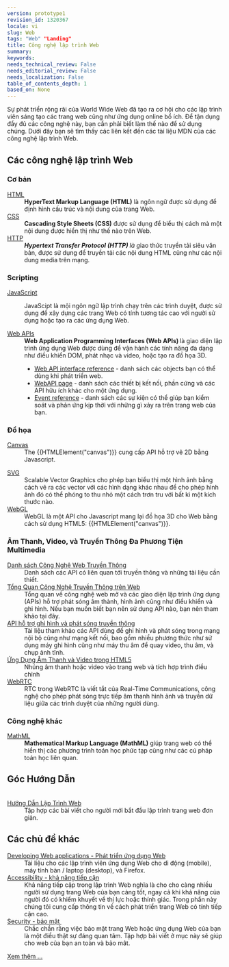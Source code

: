 ```yaml
---
version: prototype1
revision_id: 1320367
locale: vi
slug: Web
tags: "Web" "Landing"
title: Công nghệ lập trình Web
summary: 
keywords: 
needs_technical_review: False
needs_editorial_review: False
needs_localization: False
table_of_contents_depth: 1
based_on: None
---
```

<p class="summary"><span lang="vi"><span class="hps">Sự phát triển rộng rãi của World Wide Web đã tạo ra cơ hội cho các lập trình viên sáng tạo các trang web cũng như ứng dụng online bổ ích</span><span>.</span> <span class="hps">Để tận dụng</span> <span class="hps">đầy đủ</span> <span class="hps">các công nghệ này</span><span>,</span> <span class="hps">bạn cần phải</span> <span class="hps">biết làm thế nào</span> <span class="hps">để sử dụng chúng.</span> <span class="hps">Dưới đây bạn</span> <span class="hps">sẽ tìm thấy</span> <span class="hps">các liên kết</span> <span class="hps">đến các tài liệu</span> <span class="hps">MDN</span> <span class="hps">của các</span> <span class="hps">công nghệ</span> lập trình <span class="hps">Web</span><span>.</span></span></p>

<div class="row topicpage-table">
<div class="section">
<h2 class="Documentation" id="Các_công_nghệ_lập_trình_Web">Các công nghệ lập trình Web</h2>

<h3 class="Documentation" id="Cơ_bản">Cơ bản</h3>

<dl>
 <dt><a href="/vi/docs/Web/HTML">HTML</a></dt>
 <dd><strong>HyperText Markup Language (HTML)</strong> là ngôn ngữ được sử dụng để định hình cấu trúc và nội dung của trang Web.</dd>
 <dt><a href="/vi/docs/Web/CSS">CSS</a></dt>
 <dd><strong>Cascading Style Sheets (CSS)</strong>&nbsp;được sử dụng để biểu thị cách mà một nội dung được hiển thị như thế nào trên Web.</dd>
 <dt><a href="https://developer.mozilla.org/en-US/docs/Web/HTTP">HTTP</a></dt>
 <dd><strong><dfn>Hypertext Transfer Protocol (HTTP)&nbsp;</dfn></strong><dfn>là g</dfn>iao thức truyền tải siêu văn bản, được sử dụng để truyền tải các nội dung HTML cũng như các nội dung media trên mạng.</dd>
</dl>

<h3 id="Scripting">Scripting</h3>

<dl>
 <dt><a href="/vi/docs/Web/JavaScript">JavaScript</a></dt>
 <dd>
 <p>JavaScipt là mội ngôn ngữ lập trình chạy trên các trình duyệt, được&nbsp;sử dụng để xây dựng các trang Web có tính tương tác cao với người sử dụng hoặc tạo ra các ứng dụng Web.</p>
 </dd>
 <dt><a href="/vi/docs/Web/Reference/API">Web APIs</a></dt>
 <dd><strong>Web Application Programming Interfaces (Web APIs)&nbsp;</strong>là giao diện lập trình ứng dụng Web&nbsp;được&nbsp;dùng để vận hành các tính năng đa dạng như điều khiển DOM, phát nhạc và video, hoặc tạo ra đồ họa 3D.&nbsp;
 <ul>
  <li><a href="/vi/docs/Web/API" title="/en-US/docs/Web/API">Web API interface reference</a> - danh sách các objects bạn có thể dùng khi phát triển web.</li>
  <li><a href="https://developer.mozilla.org/en-US/docs/WebAPI">WebAPI page</a>&nbsp;- danh sách các thiết bị kết nối, phần cứng và các API hữu ích khác cho một ứng dụng.</li>
  <li><a href="https://developer.mozilla.org/en-US/docs/Web/Events">Event reference</a>&nbsp;- danh sách các sự kiện có thể giúp bạn kiểm soát và phản ứng kịp thời với những gì xảy ra trên trang web của bạn.</li>
 </ul>
 </dd>
</dl>

<h3 id="Đồ_họa">Đồ họa</h3>

<dl>
 <dt><a href="https://developer.mozilla.org/en-US/docs/HTML/Canvas">Canvas</a></dt>
 <dd>The {{HTMLElement("canvas")}}&nbsp;cung cấp API hỗ trợ vẽ 2D bằng Javascript.</dd>
</dl>

<dl>
 <dt><a href="/vi/docs/SVG">SVG</a></dt>
 <dd>Scalable Vector Graphics cho phép bạn biểu thị một hình ảnh bằng cách vẽ ra các vector với các hình dạng khác nhau để cho phép hình ảnh đó có thể phóng to thu nhỏ một cách trơn tru với bất kì một kích thước nào.</dd>
 <dt><a href="/vi/docs/Web/WebGL" title="/en-US/docs/Web/WebGL">WebGL</a></dt>
 <dd>WebGL là một API cho&nbsp;Javascript mang lại đồ họa 3D cho Web bằng cách sử dụng HTML5: {{HTMLElement("canvas")}}.</dd>
 <dt>
 <h3 id="Âm_Thanh_Video_và_Truyền_Thông_Đa_Phương_Tiện_Multimedia">Âm Thanh, Video, và Truyền Thông Đa Phương Tiện Multimedia</h3>
 </dt>
 <dt><a href="https://developer.mozilla.org/en-US/docs/Web/Media">Danh sách Công Nghệ Web Truyền Thông</a></dt>
 <dd>Danh sách các API có liên quan tới truyền thông và những tài liệu cần thiết.</dd>
 <dt><a href="https://developer.mozilla.org/en-US/docs/Web/Media/Overview">Tổng Quan Công Nghệ Truyền Thông trên Web</a></dt>
 <dd>Tổng quan về công nghệ web mở và các giao diện lập trình ứng dụng (APIs) hỗ trợ phát sóng âm thành, hình ảnh cũng như điều khiển và ghi hình. Nếu bạn muốn biết bạn nên sử dụng API nào, bạn nên tham khảo tại đây.</dd>
 <dt><a href="https://developer.mozilla.org/en-US/docs/Web/API/Media_Streams_API">API hỗ trợ ghi hình và phát sóng truyền thông</a></dt>
 <dd>Tài liệu tham khảo các API dùng để ghi hình và phát sóng trong mạng nội bộ cũng như mạng kết nối, bao gồm nhiều phương thức như sử dụng máy ghi hình cũng như máy thu âm để quay video, thu âm, và chụp ảnh tĩnh.</dd>
 <dt><a href="https://developer.mozilla.org/en-US/docs/Web/Guide/HTML/Using_HTML5_audio_and_video">Ứng Dụng Âm Thanh và Video trong HTML5</a></dt>
 <dd>Nhúng âm thanh hoặc video vào trang web và tích hợp trình điều chỉnh</dd>
 <dt><a href="https://developer.mozilla.org/en-US/docs/WebRTC">WebRTC</a></dt>
 <dd>RTC trong WebRTC là viết tắt của Real-Time Communications,&nbsp;công nghệ cho phép phát sóng trực tiếp âm thanh hình ảnh và truyền dữ liệu giữa các trình duyệt của những người dùng.</dd>
</dl>

<h3 id="Công_nghệ_khác">Công nghệ&nbsp;khác</h3>

<dl>
 <dt><a href="/vi/docs/Web/MathML">MathML</a></dt>
 <dd><strong>Mathematical Markup Language (MathML)</strong> giúp trang web có thể hiển thị các phương trình toán học&nbsp;phức tạp cũng như&nbsp;các cú pháp toán học liên quan.</dd>
</dl>
</div>

<div class="section">
<h2 class="Documentation" id="Tài_liệu_theo_phân_loại">Góc Hướng Dẫn</h2>

<dl>
 <dt>&nbsp;</dt>
 <dt><a href="https://developer.mozilla.org/en-US/docs/Learn">Hướng Dẫn Lập Trình Web</a></dt>
 <dd>Tập hợp các bài viết cho người mới bắt đầu lập trình trang web đơn giản.</dd>
</dl>

<h2 id="Các_chủ_đề_khác">Các chủ đề khác</h2>

<dl>
 <dt><a href="/en-US/docs/Web/Apps">Developing Web applications - Phát triển&nbsp;ứng dụng Web</a></dt>
 <dd>Tài liệu cho các lập trình viên ứng dụng Web cho di động (mobile), máy tính bàn / laptop (desktop), và Firefox.</dd>
 <dt><a href="/en-US/docs/Web/Accessibility">Accessibility - khả năng tiếp cận</a></dt>
 <dd>Khả năng tiếp cập trong lập trình Web nghĩa là cho cho càng nhiều người sử dụng trang Web của bạn càng tốt, ngay cả khi khả năng của người đó có khiếm khuyết về thị lực hoặc thính giác. Trong phần này chúng tôi cung cấp thông tin về cách phát triển trang&nbsp;Web có tính tiếp cận cao.</dd>
 <dt><a href="/en-US/docs/Web/Security">Security - bảo mật&nbsp;</a></dt>
 <dd>Chắc chắn rằng việc bảo mật trang Web hoặc ứng dụng Web của bạn là một điều thật sự đáng quan tâm. Tập hợp bài viết ở mục này sẽ giúp cho web của bạn an toàn và bảo mât.</dd>
</dl>
</div>
</div>

<p><span class="alllinks"><a href="/vi-VN/docs/tag/Web">Xem thêm ...</a></span></p>

